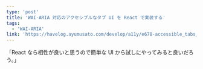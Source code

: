 ```yaml
---
type: 'post'
title: 'WAI-ARIA 対応のアクセシブルなタブ UI を React で実装する'
tags:
  - 'WAI-ARIA'
link: 'https://havelog.ayumusato.com/develop/a11y/e678-accessible_tabs_with_react.html'
---
```

「React なら相性が良いと思うので簡単な UI から試しにやってみると良いだろう。」
